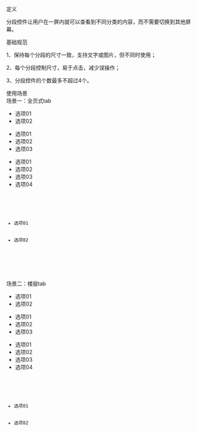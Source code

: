 <div bx-name="alimama/design/mobile/component/tabview/tabview"></div>
<div class="spec-section mb40">
    <div class="mb40">
        <div class="fontsize-20 mb10">定义</div>
        <p class="mb20">分段控件让用户在一屏内就可以查看到不同分类的内容，而不需要切换到其他屏幕。</p>
    </div>
    <div class="mb40">
        <div class="fontsize-20 mb10">基础规范</div> 
        <p class="mb0">1、保持每个分段的尺寸一致，支持文字或图片，但不同时使用；</p>
        <p class="mb0">2、每个分段控制尺寸，易于点击，减少误操作；</p>
        <p class="mb0">3、分段控件的个数最多不超过4个。</p>
    </div>
    <div class="mb40">
        <div class="fontsize-20 mb10">使用场景</div> 
        <div class="example demo1">
            <div class="content" style="overflow:hidden;">
                <div class="content-header">
                    <div>场景一：全页式tab</div> 
                </div> 
                <div class="content-body pd0">
                    <div class="content-show">
                       <div class="content-wrap">
                            <div class="demo_row">
                                <ul>
                                    <li class="select radiusL">选项01</li> 
                                    <li class="radiusR">选项02</li>
                                </ul> 
                            </div>
                            <div class="demo_row">
                                <ul>
                                    <li class="select radiusL">选项01</li> 
                                    <li class="noborder">选项02</li>
                                    <li class="radiusR">选项03</li> 
                                </ul> 
                            </div>
                            <div class="demo_row">
                                <ul>
                                    <li class="select radiusL">选项01</li> 
                                    <li >选项02</li>
                                    <li class="noborder">选项03</li>
                                    <li class="radiusR">选项04</li> 
                                </ul> 
                            </div>
                       </div> 
                    </div> 
                    <div class="content-pre">
                         <pre class="example-pre" style="border-top:none;">
                             <code class="hljs html xml">
                                <ul>
                                    <li class="select radiusL">选项01</li> 
                                    <li class="radiusR">选项02</li>
                                </ul>
                             </code>
                         </pre> 
                    </div>
                </div> 
            </div> 
        </div>
        <!--demo1 end-->
        <div class="example demo1">
            <div class="content" style="overflow:hidden;">
                <div class="content-header">
                    <div>场景二：楼层tab</div> 
                </div> 
                <div class="content-body pd0">
                    <div class="content-show">
                       <div class="content-wrap">
                              <ul class="floorTab">
                                    <li class="select ">选项01</li> 
                                    <li class="">选项02</li>
                              </ul> 
                              <ul class="floorTab">
                                    <li class="select ">选项01</li> 
                                    <li class="">选项02</li>
                                    <li >选项03</li>
                              </ul>
                              <ul class="floorTab">
                                    <li class="select ">选项01</li> 
                                    <li class="">选项02</li>
                                    <li >选项03</li>
                                    <li >选项04</li>
                              </ul>
                       </div> 
                    </div> 
                    <div class="content-pre">
                         <pre class="example-pre" style="border-top:none;">
                             <code class="hljs html xml">
                                 <ul class="floorTab">
                                        <li class="select ">选项01</li> 
                                        <li class="">选项02</li>
                                  </ul>
                             </code>
                         </pre> 
                    </div>
                </div> 
            </div> 
        </div>
        <!--demo2 end-->
    </div>
</div>
<script>
    $(function(){
        $('.demo_row li').on('click',function(){
          $(this).parent().find('li').removeClass('select'); 
          $(this).addClass('select');
        });
        $('.floorTab li').on('click',function(){
            $(this).parent().find('li').removeClass('select');
            $(this).addClass('select');
        });
    })
</script>

